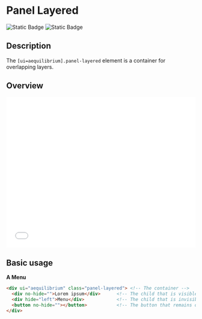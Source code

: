 # Panel Layered

![Static Badge](https://img.shields.io/badge/Version-Beta-yellow)
![Static Badge](https://img.shields.io/badge/Status-Testing-yellow)

## Description

The `[ui=aequilibrium].panel-layered` element is a container for overlapping layers.

## Overview

<iframe width="100%" height="400px" src="../examples/panel-layered.html" frameborder="0"></iframe>

## Basic usage

**A Menu**

```html
<div ui="aequilibrium" class="panel-layered"> <!-- The container -->
  <div no-hide="">Lorem ipsum</div>      <!-- The child that is visible -->
  <div hide="left">Menu</div>            <!-- The child that is invisible, unselectable and ignore events -->
  <button no-hide=""></button>           <!-- The button that remains on top, to show/hide the menu -->
</div>
```